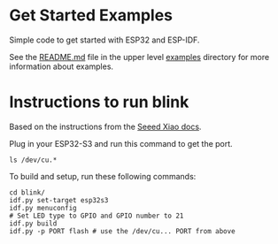 # Get Started Examples

Simple code to get started with ESP32 and ESP-IDF.

See the [README.md](../README.md) file in the upper level [examples](../) directory for more information about examples.

# Instructions to run blink

Based on the instructions from the [Seeed Xiao docs](https://wiki.seeedstudio.com/xiao_idf).

Plug in your ESP32-S3 and run this command to get the port.
```
ls /dev/cu.*
```

To build and setup, run these following commands:
```
cd blink/
idf.py set-target esp32s3
idf.py menuconfig
# Set LED type to GPIO and GPIO number to 21
idf.py build
idf.py -p PORT flash # use the /dev/cu... PORT from above
```
